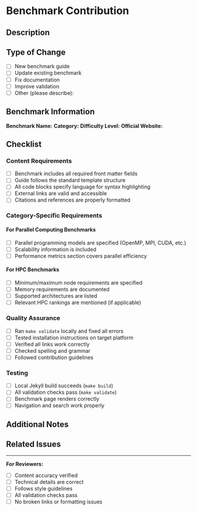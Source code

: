 # Benchmark Contribution

## Description
<!-- Provide a brief description of the benchmark you're adding or the changes you're making -->

## Type of Change
- [ ] New benchmark guide
- [ ] Update existing benchmark
- [ ] Fix documentation
- [ ] Improve validation
- [ ] Other (please describe):

## Benchmark Information
<!-- Fill out if adding a new benchmark -->

**Benchmark Name:** 
**Category:** 
**Difficulty Level:** 
**Official Website:** 

## Checklist

### Content Requirements
- [ ] Benchmark includes all required front matter fields
- [ ] Guide follows the standard template structure
- [ ] All code blocks specify language for syntax highlighting
- [ ] External links are valid and accessible
- [ ] Citations and references are properly formatted

### Category-Specific Requirements
<!-- Check applicable sections -->

#### For Parallel Computing Benchmarks
- [ ] Parallel programming models are specified (OpenMP, MPI, CUDA, etc.)
- [ ] Scalability information is included
- [ ] Performance metrics section covers parallel efficiency

#### For HPC Benchmarks
- [ ] Minimum/maximum node requirements are specified
- [ ] Memory requirements are documented
- [ ] Supported architectures are listed
- [ ] Relevant HPC rankings are mentioned (if applicable)

### Quality Assurance
- [ ] Ran `make validate` locally and fixed all errors
- [ ] Tested installation instructions on target platform
- [ ] Verified all links work correctly
- [ ] Checked spelling and grammar
- [ ] Followed contribution guidelines

### Testing
- [ ] Local Jekyll build succeeds (`make build`)
- [ ] All validation checks pass (`make validate`)
- [ ] Benchmark page renders correctly
- [ ] Navigation and search work properly

## Additional Notes
<!-- Add any additional information, context, or screenshots that would be helpful for reviewers -->

## Related Issues
<!-- Link any related issues using #issue_number -->

---

**For Reviewers:**
- [ ] Content accuracy verified
- [ ] Technical details are correct
- [ ] Follows style guidelines
- [ ] All validation checks pass
- [ ] No broken links or formatting issues